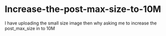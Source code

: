 Increase-the-post-max-size-to-10M
=================================

I have uploading the small size image then why asking me to increase the post_max_size in to 10M